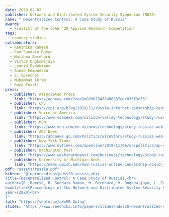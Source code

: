 ```yaml
---
date: 2020-02-02
publisher: Network and Distributed System Security Symposium (NDSS)
name: " Decentralized Control: A Case Study of Russia"
awards:
  - Finalist at the CSAW '20 Applied Research Competition
tags:
 - country-studies
collaborators:
  - Reethika Ramesh
  - Ram Sundara Raman
  - Matthew Bernhard
  - Victor Ongkowijaya
  - Leonid Evdokimov
  - Annie Edmundson
  - S. Sprecher
  - Muhammad Ikram
  - Roya Ensafi
press:
  - publisher: Associated Press
    link: "https://apnews.com/2cee9a8f8b234f5a86987eec835f3c55"
  - publisher: CPJ
    link: "https://cpj.org/blog/2019/11/russia-internet-censorship-censored-planet.php"
  - publisher: Voice of America
    link: "https://www.voanews.com/silicon-valley-technology/study-russias-web-censoring-tool-sets-pace-imitators"
  - publisher: MSN
    link: "https://www.msn.com/en-us/news/technology/study-russias-web-censoring-tool-sets-pace-for-imitators/ar-AAJXp4A?srcref=rss"
  - publisher: ABC News
    link: "https://abcnews.go.com/Politics/wireStory/study-russias-web-censoring-tool-sets-pace-imitators-66797101"
  - publisher: New York Times
    link: "https://www.nytimes.com/aponline/2019/11/06/us/politics/ap-us-russia-internet-censorship.html"
  - publisher: Washington Post
    link: "https://www.washingtonpost.com/business/technology/study-russias-web-censoring-tool-sets-pace-for-imitators/2019/11/06/f10dd964-00ea-11ea-8341-cc3dce52e7de_story.html"
  - publisher: University of Michigan News
    link: "https://news.umich.edu/how-russias-online-censorship-could-jeopardize-internet-freedom-worldwide/"
pdf: "assets/russia.pdf"
bibtex: "@inproceedings{ndss20-russia,<br>
title={Decentralized Control: A Case Study of Russia},<br>
author={R. Ramesh, R. Sundara Raman, M. Bernhard, V. Ongkowijaya, L. Evdokimov, A. Edmundson, S. Sprecher, M. Ikram, R.Ensafi},<br>
booktitle={Proceedings of the Network and Distributed System Security Symposium, NDSS 2020, San Diego, California, USA},<br>
year={2020}<br>
}"
talk: "https://youtu.be/aKeMB-Owlug"
slides: "https://www.reethika.info/papers/slides/ndss20-decentralized-slides-v1.pdf"
---
```


